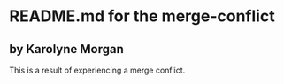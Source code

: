 # README.md for the merge-conflict

##  by Karolyne Morgan

This is a result of experiencing a merge conflict.